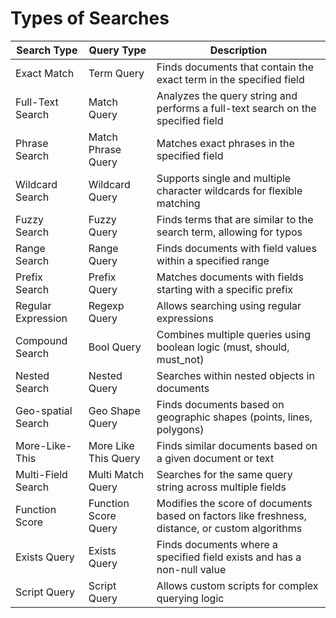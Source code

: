 # Types of Searches

| **Search Type**         | **Query Type**           | **Description**                                                                 |
|-------------------------|--------------------------|---------------------------------------------------------------------------------|
| Exact Match             | Term Query               | Finds documents that contain the exact term in the specified field               |
| Full-Text Search        | Match Query              | Analyzes the query string and performs a full-text search on the specified field |
| Phrase Search           | Match Phrase Query       | Matches exact phrases in the specified field                                     |
| Wildcard Search         | Wildcard Query           | Supports single and multiple character wildcards for flexible matching           |
| Fuzzy Search            | Fuzzy Query              | Finds terms that are similar to the search term, allowing for typos              |
| Range Search            | Range Query              | Finds documents with field values within a specified range                       |
| Prefix Search           | Prefix Query             | Matches documents with fields starting with a specific prefix                    |
| Regular Expression      | Regexp Query             | Allows searching using regular expressions                                       |
| Compound Search         | Bool Query               | Combines multiple queries using boolean logic (must, should, must_not)           |
| Nested Search           | Nested Query             | Searches within nested objects in documents                                      |
| Geo-spatial Search      | Geo Shape Query          | Finds documents based on geographic shapes (points, lines, polygons)             |
| More-Like-This          | More Like This Query     | Finds similar documents based on a given document or text                        |
| Multi-Field Search      | Multi Match Query        | Searches for the same query string across multiple fields                        |
| Function Score          | Function Score Query     | Modifies the score of documents based on factors like freshness, distance, or custom algorithms |
| Exists Query            | Exists Query             | Finds documents where a specified field exists and has a non-null value          |
| Script Query            | Script Query             | Allows custom scripts for complex querying logic                                 |
